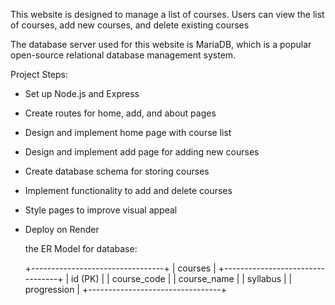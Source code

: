
This website is designed to manage a list of courses. Users can view the list of courses, add new courses, and delete existing courses

The database server used for this website is MariaDB, which is a popular open-source relational database management system.

Project Steps:

- Set up Node.js and Express
- Create routes for home, add, and about pages
- Design and implement home page with course list
- Design and implement add page for adding new courses
- Create database schema for storing courses
- Implement functionality to add and delete courses
- Style pages to improve visual appeal
- Deploy on Render



    the ER Model for database:

    +---------------------------------+
    |          courses                |
    +---------------------------------+
    | id (PK)                         |
    | course_code                     |
    | course_name                     |
    | syllabus                        |
    | progression                     |
    +---------------------------------+
